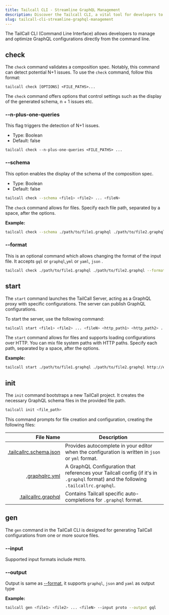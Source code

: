 ```yaml
---
title: Tailcall CLI - Streamline GraphQL Management
description: Discover the Tailcall CLI, a vital tool for developers to manage and optimize GraphQL configurations directly from the command line. Learn about commands like 'check', 'start', 'init', and 'gen' to validate GraphQL specs, launch servers, bootstrap projects, and generate configurations. Explore options for detecting N+1 issues, displaying schemas, formatting inputs, and more. Tailcall CLI simplifies GraphQL composition and enhances development workflows.
slug: tailcall-cli-streamline-graphql-management
---
```


The TailCall CLI (Command Line Interface) allows developers to manage and optimize GraphQL configurations directly from the command line.

## check

The `check` command validates a composition spec. Notably, this command can detect potential N+1 issues. To use the `check` command, follow this format:

```
tailcall check [OPTIONS] <FILE_PATHS>...
```

The `check` command offers options that control settings such as the display of the generated schema, n + 1 issues etc.

### --n-plus-one-queries

This flag triggers the detection of N+1 issues.

- Type: Boolean
- Default: false

```
tailcall check --n-plus-one-queries <FILE_PATHS> ...
```

### --schema

This option enables the display of the schema of the composition spec.

- Type: Boolean
- Default: false

```bash
tailcall check --schema <file1> <file2> ... <fileN>
```

The `check` command allows for files. Specify each file path, separated by a space, after the options.

**Example:**

```bash
tailcall check --schema ./path/to/file1.graphql ./path/to/file2.graphql
```

### --format

This is an optional command which allows changing the format of the input file. It accepts `gql` or `graphql`,`yml` or `yaml`, `json` .

```bash
tailcall check ./path/to/file1.graphql ./path/to/file2.graphql --format json
```

## start

The `start` command launches the TailCall Server, acting as a GraphQL proxy with specific configurations. The server can publish GraphQL configurations.

To start the server, use the following command:

```bash
tailcall start <file1> <file2> ... <fileN> <http_path1> <http_path2> .. <http_pathN>
```

The `start` command allows for files and supports loading configurations over HTTP. You can mix file system paths with HTTP paths. Specify each path, separated by a space, after the options.

**Example:**

```bash
tailcall start ./path/to/file1.graphql ./path/to/file2.graphql http://example.com/file2.graphql
```

## init

The `init` command bootstraps a new TailCall project. It creates the necessary GraphQL schema files in the provided file path.

```bash
tailcall init <file_path>
```

This command prompts for file creation and configuration, creating the following files:

|                 File Name | Description                                                                                                                          |
| ------------------------: | ------------------------------------------------------------------------------------------------------------------------------------ |
| [.tailcallrc.schema.json] | Provides autocomplete in your editor when the configuration is written in `json` or `yml` format.                                    |
|          [.graphqlrc.yml] | A GraphQL Configuration that references your Tailcall config (if it's in `.graphql` format) and the following `.tailcallrc.graphql`. |
|     [.tailcallrc.graphql] | Contains Tailcall specific auto-completions for `.graphql` format.                                                                   |

[.tailcallrc.schema.json]: https://github.com/tailcallhq/tailcall/blog/main/generated/.tailcallrc.schema.json
[.graphqlrc.yml]: https://the-guild.dev/graphql/config/docs
[.tailcallrc.graphql]: https://github.com/tailcallhq/tailcall/blog/main/generated/.tailcallrc.graphql

## gen

The `gen` command in the TailCall CLI is designed for generating TailCall configurations from one or more source files.

### --input

Supported input formats include `PROTO`.

### --output

Output is same as [--format](#--format), it supports `graphql`, `json` and `yaml` as output type

**Example:**

```bash
tailcall gen <file1> <file2> ... <fileN> --input proto --output gql
```

